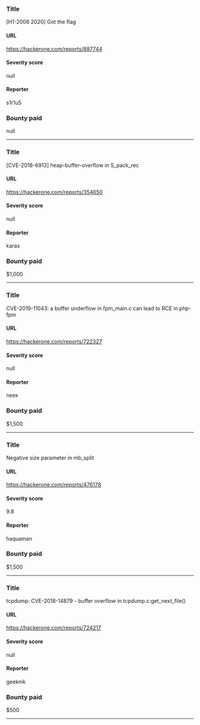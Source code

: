 ### Title
[H1-2006 2020]  Got the flag
#### URL 
https://hackerone.com/reports/887744
#### Severity score
null
#### Reporter 
s1r1u5
### Bounty paid
null


---


### Title
[CVE-2018-6913] heap-buffer-overflow in S_pack_rec
#### URL 
https://hackerone.com/reports/354650
#### Severity score
null
#### Reporter 
karas
### Bounty paid
$1,000


---


### Title
CVE-2019-11043: a buffer underflow in fpm_main.c can lead to RCE in php-fpm
#### URL 
https://hackerone.com/reports/722327
#### Severity score
null
#### Reporter 
neex
### Bounty paid
$1,500


---


### Title
Negative size parameter in mb_split
#### URL 
https://hackerone.com/reports/476178
#### Severity score
9.8
#### Reporter 
haquaman
### Bounty paid
$1,500


---


### Title
tcpdump: CVE-2018-14879 - buffer overflow in tcpdump.c:get_next_file()
#### URL 
https://hackerone.com/reports/724217
#### Severity score
null
#### Reporter 
geeknik
### Bounty paid
$500


---


